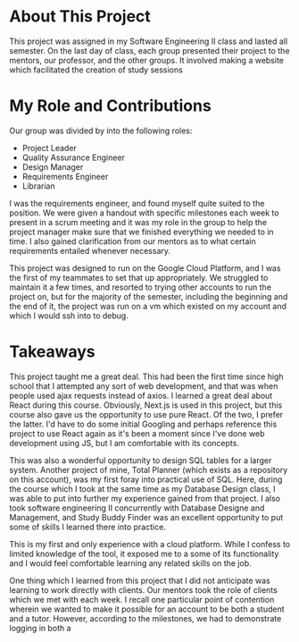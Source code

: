 # About This Project
This project was assigned in my Software Engineering II class and lasted all semester. On the last day of class, each group presented their project to the mentors, our professor, and the other groups. It involved making a website which facilitated the creation of study sessions

# My Role and Contributions
Our group was divided by into the following roles:
- Project Leader
- Quality Assurance Engineer
- Design Manager
- Requirements Engineer
- Librarian

I was the requirements engineer, and found myself quite suited to the position. We were given a handout with specific milestones each week to present in a scrum meeting and it was my role in the group to help the project manager make sure that we finished everything we needed to in time. I also gained clarification from our mentors as to what certain requirements entailed whenever necessary.

This project was designed to run on the Google Cloud Platform, and I was the first of my teammates to set that up appropriately. We struggled to maintain it a few times, and resorted to trying other accounts to run the project on, but for the majority of the semester, including the beginning and the end of it, the project was run on a vm which existed on my account and which I would ssh into to debug.

# Takeaways
This project taught me a great deal. This had been the first time since high school that I attempted any sort of web development, and that was when people used ajax requests instead of axios. I learned a great deal about React during this course. Obviously, Next.js is used in this project, but this course also gave us the opportunity to use pure React. Of the two, I prefer the latter. I'd have to do some initial Googling and perhaps reference this project to use React again as it's been a moment since I've done web development using JS, but I am comfortable with its concepts.

This was also a wonderful opportunity to design SQL tables for a larger system. Another project of mine, Total Planner (which exists as a repository on this account), was my first foray into practical use of SQL. Here, during the course which I took at the same time as my Database Design class, I was able to put into further my experience gained from that project. I also took software engineering II concurrently with Database Designe and Management, and Study Buddy Finder was an excellent opportunity to put some of skills I learned there into practice.

This is my first and only experience with a cloud platform. While I confess to limited knowledge of the tool, it exposed me to a some of its functionality and I would feel comfortable learning any related skills on the job.

One thing which I learned from this project that I did not anticipate was learning to work directly with clients. Our mentors took the role of clients which we met with each week. I recall one particular point of contention wherein we wanted to make it possible for an account to be both a student and a tutor. However, according to the milestones, we had to demonstrate logging in both a 
